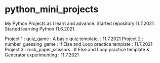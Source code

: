 # python_mini_projects
My Python Projects as I learn and advance. Started repository 11.7.2021. Started learning Python 11.6.2021.

Project 1 : quiz_game : A basic quiz template. : 11.7.2021
Project 2 : number_guessing_game : If Else and Loop practice template : 11.7.2021
Project 3 : rock_paper_scissors : If Else and Loop practice template & Generator experimenting : 11.7.2021
